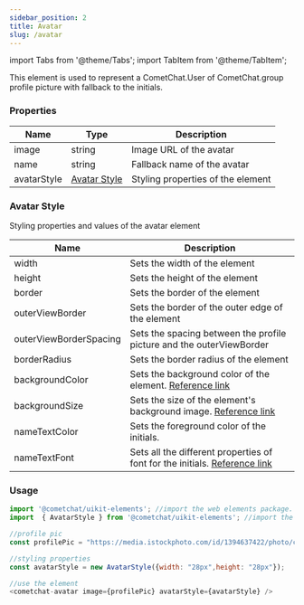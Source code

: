 ```yaml
---
sidebar_position: 2
title: Avatar
slug: /avatar
---
```


import Tabs from '@theme/Tabs';
import TabItem from '@theme/TabItem';

This element is used to represent a CometChat.User of CometChat.group profile picture with fallback to the initials.

### Properties

| Name | Type | Description | 
| ---- | ---- | ---- | 
| image | string | Image URL of the avatar | 
| name | string | Fallback name of the avatar | 
| avatarStyle | [Avatar Style](/web-elements/avatar#avatar-style) | Styling properties of the element | 


### Avatar Style

Styling properties and values of the avatar element

| Name | Description | 
| ---- | ---- | 
| width | Sets the width of the element | 
| height | Sets the height of the element | 
| border | Sets the border of the element | 
| outerViewBorder | Sets the border of the outer edge of the element | 
| outerViewBorderSpacing | Sets the spacing between the profile picture and the outerViewBorder | 
| borderRadius | Sets the border radius of the element | 
| backgroundColor | Sets the background color of the element. [Reference link](https://developer.mozilla.org/en-US/docs/Web/CSS/background-color) | 
| backgroundSize | Sets the size of the element's background image. [Reference link](https://developer.mozilla.org/en-US/docs/Web/CSS/background-size) | 
| nameTextColor | Sets the foreground color of the initials. | 
| nameTextFont | Sets all the different properties of font for the initials. [Reference link](https://developer.mozilla.org/en-US/docs/Web/CSS/font) | 


### Usage

<Tabs>
<TabItem value="js" label="Javascript">

```javascript
import '@cometchat/uikit-elements'; //import the web elements package.
import  { AvatarStyle } from '@cometchat/uikit-elements'; //import the style class.

//profile pic
const profilePic = "https://media.istockphoto.com/id/1394637422/photo/confident-handsome-30s-caucasian-millennial-man-businessman.jpg?s=612x612&w=0&k=20&c=yAaiBJ7NNX1dC2XE-HZecZkUF62f-J-ypKiIT_xn7eA=";

//styling properties
const avatarStyle = new AvatarStyle({width: "28px",height: "28px"});

//use the element
<cometchat-avatar image={profilePic} avatarStyle={avatarStyle} />
```

</TabItem>
</Tabs>